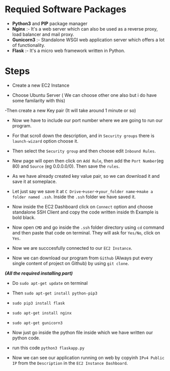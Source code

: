 # Requied Software Packages

- **Python3** and **PIP** package manager
- **Nginx** :- It's a web server which can also be used as a reverse proxy, load balancer and mail proxy.
- **Gunicorn3** :- Standalone WSGI web application server which offers a lot of functionality.
- **Flask** :- It's a micro web framework written in Python.

# Steps
 
- Create a new EC2 Instance
 
- Choose Ubuntu Server ( We can choose other one also but i do have some familarity with this)

-Then create a new Key pair (It will take around 1 minute or so)

- Now we have to include our port number where we are going to run our program.

- For that scroll down the description, and in `Security groups` there is `launch-wizard` option choose it.

- Then select the `Security group` and then choose edit `Inbound Rules`.

- New page will open then click on `Add Rule`, then add the `Port Number`(eg 80) and `Source` (eg 0.0.0.0/0). Then save the `rules`.


- As we have already created key value pair, so  we can download it and save it at someplace. 

- Let just say we save it at `C Drive`->`user`->`your_folder name`->`make a folder named .ssh`. Inside the `.ssh` folder we have saved it.

- Now inside the EC2 Dashboard click on `Connect` option and choose standalone SSH Client and copy the code written inside th Example is bold black.

- Now open `CMD` and go inside the `.ssh` folder directory using `cd` command and then paste that code on terminal.  They will ask for `Yes/No`, click on `Yes`.

- Now we are succcesfully connected to our `EC2 Instance`.

- Now we can download our program from `Github` (Always put every single content of project on Github) by using `git clone`.

***(All the required installing part)***

- Do `sudo apt-get update` on terminal
- Then `sudo apt-get install python-pip3`
- `sudo pip3 install flask`
- `sudo apt-get install nginx`
- `sudo apt-get gunicorn3`


- Now just go inside the python file inside which we have written our python code.

- run this code `python3 flaskapp.py`

- Now we can see our application running on web by copyinh `IPv4 Public IP` from the `Description` in the `EC2 Instance Dashboard`.

<!-- - `pip install --user -r requirements.txt` -->




